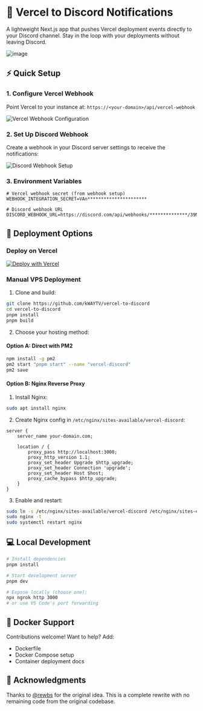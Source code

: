 # 🚀 Vercel to Discord Notifications

A lightweight Next.js app that pushes Vercel deployment events directly to your Discord channel. Stay in the loop with your deployments without leaving Discord.

![image](https://i.imgur.com/a3KtlZG.png)

## ⚡️ Quick Setup

### 1. Configure Vercel Webhook

Point Vercel to your instance at: `https://<your-domain>/api/vercel-webhook`

![Vercel Webhook Configuration](https://github.com/rewbs/vercel-to-discord/assets/74455/d62d4ad1-6c8a-4839-8b57-c3f92487465d)

### 2. Set Up Discord Webhook

Create a webhook in your Discord server settings to receive the notifications:

![Discord Webhook Setup](https://github.com/rewbs/vercel-to-discord/assets/74455/25162948-fc16-4865-b356-584d1566c704)

### 3. Environment Variables

```env
# Vercel webhook secret (from webhook setup)
WEBHOOK_INTEGRATION_SECRET=VAn**********************

# Discord webhook URL
DISCORD_WEBHOOK_URL=https://discord.com/api/webhooks/**************/39NQ**************************************************************
```

## 🚀 Deployment Options

### Deploy on Vercel

[![Deploy with Vercel](https://vercel.com/button)](https://vercel.com/new/clone?repository-url=https://github.com/kWAYTV/vercel-to-discord)

### Manual VPS Deployment

1. Clone and build:

```bash
git clone https://github.com/kWAYTV/vercel-to-discord
cd vercel-to-discord
pnpm install
pnpm build
```

2. Choose your hosting method:

#### Option A: Direct with PM2

```bash
npm install -g pm2
pm2 start "pnpm start" --name "vercel-discord"
pm2 save
```

#### Option B: Nginx Reverse Proxy

1. Install Nginx:

```bash
sudo apt install nginx
```

2. Create Nginx config in `/etc/nginx/sites-available/vercel-discord`:

```nginx
server {
    server_name your-domain.com;

    location / {
        proxy_pass http://localhost:3000;
        proxy_http_version 1.1;
        proxy_set_header Upgrade $http_upgrade;
        proxy_set_header Connection 'upgrade';
        proxy_set_header Host $host;
        proxy_cache_bypass $http_upgrade;
    }
}
```

3. Enable and restart:

```bash
sudo ln -s /etc/nginx/sites-available/vercel-discord /etc/nginx/sites-enabled/
sudo nginx -t
sudo systemctl restart nginx
```

## 💻 Local Development

```bash
# Install dependencies
pnpm install

# Start development server
pnpm dev

# Expose locally (choose one):
npx ngrok http 3000
# or use VS Code's port forwarding
```

## 🐳 Docker Support

Contributions welcome! Want to help? Add:

- Dockerfile
- Docker Compose setup
- Container deployment docs

## 🙏 Acknowledgments

Thanks to [@rewbs](https://github.com/rewbs) for the original idea. This is a complete rewrite with no remaining code from the original codebase.
